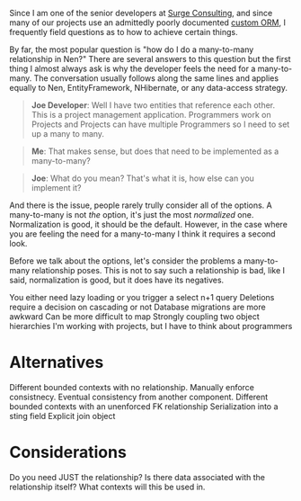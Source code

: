 Since I am one of the senior developers at [Surge Consulting](http://www.surgeforward.com), and since many of our projects use an admittedly poorly documented [custom ORM](https://bitbucket.org/ufx/nen), I frequently field questions as to how to achieve certain things.

By far, the most popular question is "how do I do a many-to-many relationship in Nen?" There are several answers to this question but the first thing I almost always ask is why the developer feels the need for a many-to-many. The conversation usually follows along the same lines and applies equally to Nen, EntityFramework, NHibernate, or any data-access strategy.

> **Joe Developer**: Well I have two entities that reference each other. This is a project management application. Programmers work on Projects and Projects can have multiple Programmers so I need to set up a many to many.

> **Me**: That makes sense, but does that need to be implemented as a many-to-many?

> **Joe**: What do you mean? That's what it is, how else can you implement it?

And there is the issue, people rarely trully consider all of the options. A many-to-many is not *the* option, it's just the most *normalized* one. Normalization is good, it should be the default. However, in the case where you are feeling the need for a many-to-many I think it requires a second look.

Before we talk about the options, let's consider the problems a many-to-many relationship poses. This is not to say such a relationship is bad, like I said, normalization is good, but it does have its negatives.

You either need lazy loading or you trigger a select n+1 query
Deletions require a decision on cascading or not
Database migrations are more awkward
Can be more difficult to map
Strongly coupling two object hierarchies
I'm working with projects, but I have to think about programmers

Alternatives
============

Different bounded contexts with no relationship.
  Manually enforce consistnecy.
  Eventual consistency from another component.
Different bounded contexts with an unenforced FK relationship
Serialization into a sting field
Explicit join object

Considerations
==============
Do you need JUST the relationship? Is there data associated with the relationship itself?
What contexts will this be used in.
